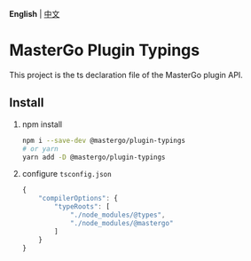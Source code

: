 **English** | [中文](./README.md)

# MasterGo Plugin Typings
This project is the ts declaration file of the MasterGo plugin API.

## Install

1. npm install
    ```sh
    npm i --save-dev @mastergo/plugin-typings
    # or yarn
    yarn add -D @mastergo/plugin-typings
    ```

2. configure `tsconfig.json`
    ```js
    {
        "compilerOptions": {
            "typeRoots": [
                "./node_modules/@types",
                "./node_modules/@mastergo"
            ]
        }
    }
    ```
